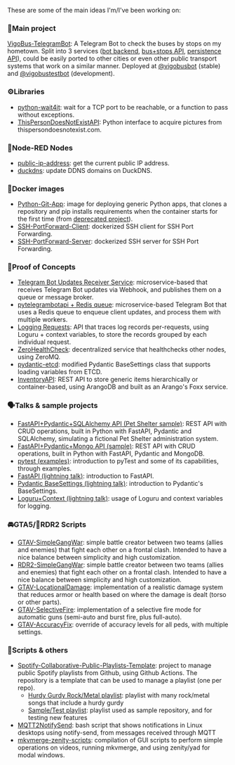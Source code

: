 These are some of the main ideas I'm/I've been working on:

### 💫Main project

[VigoBus-TelegramBot](https://github.com/David-Lor/VigoBus-TelegramBot): A Telegram Bot to check the buses by stops on my hometown.
Split into 3 services ([bot backend](https://github.com/David-Lor/VigoBus-TelegramBot), [bus+stops API](https://github.com/David-Lor/Python_VigoBusAPI), [persistence API](https://github.com/David-Lor/Telegram-BusBot-DataManager)),
could be easily ported to other cities or even other public transport systems that work on a similar manner. 
Deployed at [@vigobusbot](https://telegram.me/vigobusbot) (stable) and [@vigobustestbot](https://telegram.me/vigobustestbot) (development).

### ⚙️Libraries

- [python-wait4it](https://github.com/David-Lor/python-wait4it): wait for a TCP port to be reachable, or a function to pass without exceptions.
- [ThisPersonDoesNotExistAPI](https://github.com/David-Lor/ThisPersonDoesNotExistAPI): Python interface to acquire pictures from thispersondoesnotexist.com.

### 🔀Node-RED Nodes

- [public-ip-address](https://github.com/David-Lor/node-red-contrib-public-ip-address): get the current public IP address.
- [duckdns](https://github.com/David-Lor/node-red-contrib-duckdns): update DDNS domains on DuckDNS.

### 🐳Docker images

- [Python-Git-App](https://github.com/David-Lor/Docker-Python-Git-App): image for deploying generic Python apps, that clones a repository and pip installs requirements when the container starts for the first time (from [deprecated project](https://github.com/David-Lor/Docker-Python-Autoclonable-App)).
- [SSH-PortForward-Client](https://github.com/David-Lor/Docker-SSH-Port-Forward-Client): dockerized SSH client for SSH Port Forwarding.
- [SSH-PortForward-Server](https://github.com/David-Lor/Docker-SSH-Port-Forward-Server): dockerized SSH server for SSH Port Forwarding.


### 🧪Proof of Concepts

- [Telegram Bot Updates Receiver Service](https://github.com/David-Lor/TelegramBot-Webhook-Updates-Receiver-Service): microservice-based that receives Telegram Bot updates via Webhook, and publishes them on a queue or message broker.
- [pytelegrambotapi + Redis queue](https://github.com/David-Lor/pytelegrambotapi-redisqueue_POC): microservice-based Telegram Bot that uses a Redis queue to enqueue client updates, and process them with multiple workers.
- [Logging Requests](https://github.com/David-Lor/Logging-Requests-POC): API that traces log records per-requests, using Loguru + context variables, to store the records grouped by each individual request.
- [ZeroHealthCheck](https://github.com/David-Lor/ZeroHealthCheck): decentralized service that healthchecks other nodes, using ZeroMQ.
- [pydantic-etcd](https://github.com/David-Lor/pydantic-etcd): modified Pydantic BaseSettings class that supports loading variables from ETCD.
- [InventoryAPI](https://github.com/David-Lor/Arango-Foxx-Inventory-API): REST API to store generic items hierarchically or container-based, using ArangoDB and built as an Arango's Foxx service.

### 🗣Talks & sample projects

- [FastAPI+Pydantic+SQLAlchemy API (Pet Shelter sample)](https://github.com/David-Lor/FastAPI-Pydantic-SQLAlchemy-PetShelter-API): REST API with CRUD operations, built in Python with FastAPI, Pydantic and SQLAlchemy, simulating a fictional Pet Shelter administration system.
- [FastAPI+Pydantic+Mongo API (sample)](https://github.com/David-Lor/FastAPI-Pydantic-Mongo_Sample_CRUD_API): REST API with CRUD operations, built in Python with FastAPI, Pydantic and MongoDB.
- [pytest (examples)](https://github.com/David-Lor/pytest-talk-examples): introduction to pyTest and some of its capabilities, through examples.
- [FastAPI (lightning talk)](https://github.com/David-Lor/FastAPI_LightningTalk-Notebook): introduction to FastAPI.
- [Pydantic BaseSettings (lightning talk)](https://github.com/David-Lor/Pydantic-BaseSettings-lightning-talk): introduction to Pydantic's BaseSettings.
- [Loguru+Context (lightning talk)](https://github.com/David-Lor/Loguru-Context-examples-lightning-talk): usage of Loguru and context variables for logging.

### 🚘GTA5/🐎RDR2 Scripts

- [GTAV-SimpleGangWar](https://github.com/David-Lor/GTAV-SimpleGangWar): simple battle creator between two teams (allies and enemies) that fight each other on a frontal clash. Intended to have a nice balance between simplicity and high customization.
- [RDR2-SimpleGangWar](https://github.com/David-Lor/RDR2-SimpleGangWar): simple battle creator between two teams (allies and enemies) that fight each other on a frontal clash. Intended to have a nice balance between simplicity and high customization.
- [GTAV-LocationalDamage](https://github.com/David-Lor/LocationalDamage): implementation of a realistic damage system that reduces armor or health based on where the damage is dealt (torso or other parts).
- [GTAV-SelectiveFire](https://github.com/David-Lor/SelectiveFire): implementation of a selective fire mode for automatic guns (semi-auto and burst fire, plus full-auto).
- [GTAV-AccuracyFix](https://github.com/David-Lor/AccuracyFix): override of accuracy levels for all peds, with multiple settings.

### 🧸Scripts & others

- [Spotify-Collaborative-Public-Playlists-Template](https://github.com/David-Lor/Spotify-Collaborative-Public-Playlists-Template): project to manage public Spotify playlists from Github, using Github Actions. The repository is a template that can be used to manage a playlist (one per repo).
    - [Hurdy Gurdy Rock/Metal playlist](https://github.com/David-Lor/HurdyGurdy-Rock-Metal-Spotify-Playlist): playlist with many rock/metal songs that include a hurdy gurdy
    - [Sample/Test playlist](https://github.com/David-Lor/Spotify-Collaborative-Public-Playlists-Test): playlist used as sample repository, and for testing new features
- [MQTT2NotifySend](https://github.com/David-Lor/MQTT2NotifySend): bash script that shows notifications in Linux desktops using notify-send, from messages received through MQTT
- [mkvmerge-zenity-scripts](https://github.com/David-Lor/mkvmerge-zenity-scripts): compilation of GUI scripts to perform simple operations on videos, running mkvmerge, and using zenity/yad for modal windows.
